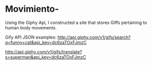 # Movimiento-
Using the Giphy Api, I constructed a site that stores Giffs pertaining to human body movements. 



Gify API JSON examples:
http://api.giphy.com/v1/gifs/search?q=funny+cat&api_key=dc6zaTOxFJmzC   

http://api.giphy.com/v1/gifs/translate?s=superman&api_key=dc6zaTOxFJmzC
